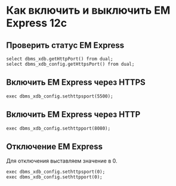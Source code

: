 # Как включить и выключить EM Express 12c

## Проверить статус EM Express

```
select dbms_xdb.getHttpPort() from dual; 
select dbms_xdb_config.getHttpsPort() from dual;
```

## Включить EM Express через HTTPS

```
exec dbms_xdb_config.sethttpsport(5500);
```

## Включить EM Express через HTTP

```
exec dbms_xdb_config.sethttpport(8080);
```

## Отключение EM Express

Для отключения выставляем значение в 0.

```
exec dbms_xdb_config.sethttpsport(0); 
exec dbms_xdb_config.sethttpport(0);
```